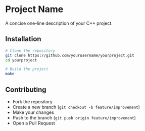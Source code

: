# Project Name

A concise one-line description of your C++ project.

## Installation

```bash
# Clone the repository
git clone https://github.com/yourusername/yourproject.git
cd yourproject

# Build the project
make
```

## Contributing
- Fork the repository
- Create a new branch (`git checkout -b feature/improvement`)
- Make your changes
- Push to the branch (`git push origin feature/improvement`)
- Open a Pull Request
